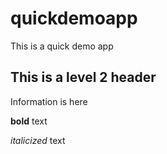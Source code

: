# quickdemoapp
This is a quick demo app

## This is a level 2 header
Information is here

__bold__ text

_italicized_ text

